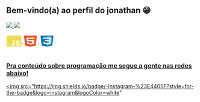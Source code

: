 ## Bem-vindo(a) ao perfil do jonathan 😁

 <div>
   <a href="https://github.com/Jonathan-Silva1">
   <img height="180em" src="https://github-readme-stats.vercel.app/api?username=Jonathan-Silva1&show_icons=true&theme=tokyonight&include_all_commits=true&count_private=true"/>
   <img height="180em" src="https://github-readme-stats.vercel.app/api/top-langs/?username=Jonathan-Silva1&layout=compact&langs_count=6&theme=tokyonight"/>
</div>
    
<div style="display: inline_block"><br>
  <img align="center" alt="Js" height="30" width="40" src="https://raw.githubusercontent.com/devicons/devicon/master/icons/javascript/javascript-plain.svg">
  <img align="center" alt="HTML" height="30" width="40" src="https://raw.githubusercontent.com/devicons/devicon/master/icons/html5/html5-original.svg">
  <img align="center" alt="CSS" height="30" width="40" src="https://raw.githubusercontent.com/devicons/devicon/master/icons/css3/css3-original.svg">
</div>
 
<br>
 
### Pra conteúdo sobre programação me segue a gente nas redes abaixo!
 

  <a href="https://instagram.com/jonathandouglas403" target="_blank"><img src="https://img.shields.io/badge/-Instagram-%23E4405F?style=for-the-badge&logo=instagram&logoColor=white" 

